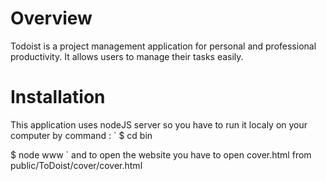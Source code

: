 Overview
========

Todoist is a project management application for personal and professional productivity. It allows users to manage their tasks easily.

Installation
============

This application uses nodeJS server so you have to run it localy on your computer by command : 
`
$ cd bin

$ node www 
`
and to open the website you have to open cover.html from public/ToDoist/cover/cover.html
